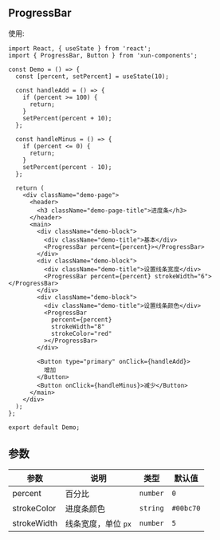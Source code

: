 ## ProgressBar

使用:

```tsx
import React, { useState } from 'react';
import { ProgressBar, Button } from 'xun-components';

const Demo = () => {
  const [percent, setPercent] = useState(10);

  const handleAdd = () => {
    if (percent >= 100) {
      return;
    }
    setPercent(percent + 10);
  };

  const handleMinus = () => {
    if (percent <= 0) {
      return;
    }
    setPercent(percent - 10);
  };

  return (
    <div className="demo-page">
      <header>
        <h3 className="demo-page-title">进度条</h3>
      </header>
      <main>
        <div className="demo-block">
          <div className="demo-title">基本</div>
          <ProgressBar percent={percent}></ProgressBar>
        </div>
        <div className="demo-block">
          <div className="demo-title">设置线条宽度</div>
          <ProgressBar percent={percent} strokeWidth="6"></ProgressBar>
        </div>
        <div className="demo-block">
          <div className="demo-title">设置线条颜色</div>
          <ProgressBar
            percent={percent}
            strokeWidth="8"
            strokeColor="red"
          ></ProgressBar>
        </div>

        <Button type="primary" onClick={handleAdd}>
          增加
        </Button>
        <Button onClick={handleMinus}>减少</Button>
      </main>
    </div>
  );
};

export default Demo;
```

## 参数

| 参数        | 说明                | 类型     | 默认值    |
| ----------- | ------------------- | -------- | --------- |
| percent     | 百分比              | `number` | `0`       |
| strokeColor | 进度条颜色          | `string` | `#00bc70` |
| strokeWidth | 线条宽度，单位 `px` | `number` | `5`       |
